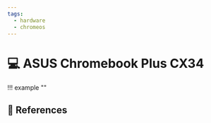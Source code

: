 ```yaml
---
tags:
  - hardware
  - chromeos
---
```

# :computer: ASUS Chromebook Plus CX34

!!! example ""

## :link: References

